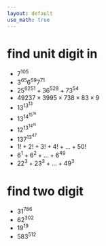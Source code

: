 ```yaml
---
layout: default
use_math: true
---
```

# find unit digit in

- $7^{105}$
- $3^{65} 6^{59} 7^{71}$
- $25^{6251} + 36^{528} + 73^{54}$
- $49237 \times 3995 \times 738 \times 83 \times 9$
- $13^{13^{13}}$
- $13^{14^{15^{16}}}$
- $12^{13^{14^{15}}}$
- $137^{13^{47}}$
- $1! + 2! + 3! + 4! + ... + 50!$
- $6^1 + 6^2 + ... + 6^{49}$
- $22^3 + 23^3 + ... + 49^3$

# find two digit

- $31^{786}$
- $62^{302}$
- $19^{19}$
- $583^{512}$
